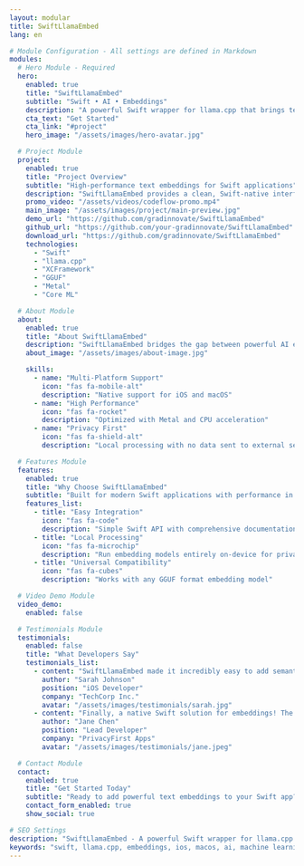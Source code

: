 ```yaml
---
layout: modular
title: SwiftLlamaEmbed
lang: en

# Module Configuration - All settings are defined in Markdown
modules:
  # Hero Module - Required
  hero:
    enabled: true
    title: "SwiftLlamaEmbed"
    subtitle: "Swift • AI • Embeddings"
    description: "A powerful Swift wrapper for llama.cpp that brings text embedding capabilities to iOS, macOS, tvOS, and visionOS applications."
    cta_text: "Get Started"
    cta_link: "#project"
    hero_image: "/assets/images/hero-avatar.jpg"

  # Project Module
  project:
    enabled: true
    title: "Project Overview"
    subtitle: "High-performance text embeddings for Swift applications"
    description: "SwiftLlamaEmbed provides a clean, Swift-native interface to llama.cpp's embedding capabilities. Built with performance and ease-of-use in mind, it enables developers to integrate powerful text embedding functionality into their apps with just a few lines of code."
    promo_video: "/assets/videos/codeflow-promo.mp4"
    main_image: "/assets/images/project/main-preview.jpg"
    demo_url: "https://github.com/gradinnovate/SwiftLlamaEmbed"
    github_url: "https://github.com/your-gradinnovate/SwiftLlamaEmbed"
    download_url: "https://github.com/gradinnovate/SwiftLlamaEmbed"
    technologies:
      - "Swift"
      - "llama.cpp"
      - "XCFramework"
      - "GGUF"
      - "Metal"
      - "Core ML"

  # About Module
  about:
    enabled: true
    title: "About SwiftLlamaEmbed"
    description: "SwiftLlamaEmbed bridges the gap between powerful AI embedding models and Swift applications. It provides a native Swift interface to llama.cpp, enabling developers to run embedding models locally on Apple devices with optimal performance and privacy."
    about_image: "/assets/images/about-image.jpg"

    skills:
      - name: "Multi-Platform Support"
        icon: "fas fa-mobile-alt"
        description: "Native support for iOS and macOS"
      - name: "High Performance"
        icon: "fas fa-rocket"
        description: "Optimized with Metal and CPU acceleration"
      - name: "Privacy First"
        icon: "fas fa-shield-alt"
        description: "Local processing with no data sent to external servers"

  # Features Module
  features:
    enabled: true
    title: "Why Choose SwiftLlamaEmbed"
    subtitle: "Built for modern Swift applications with performance in mind"
    features_list:
      - title: "Easy Integration"
        icon: "fas fa-code"
        description: "Simple Swift API with comprehensive documentation"
      - title: "Local Processing"
        icon: "fas fa-microchip"
        description: "Run embedding models entirely on-device for privacy"
      - title: "Universal Compatibility"
        icon: "fas fa-cubes"
        description: "Works with any GGUF format embedding model"

  # Video Demo Module
  video_demo:
    enabled: false

  # Testimonials Module
  testimonials:
    enabled: false
    title: "What Developers Say"
    testimonials_list:
      - content: "SwiftLlamaEmbed made it incredibly easy to add semantic search to our iOS app. The API is clean and the performance is outstanding."
        author: "Sarah Johnson"
        position: "iOS Developer"
        company: "TechCorp Inc."
        avatar: "/assets/images/testimonials/sarah.jpg"
      - content: "Finally, a native Swift solution for embeddings! The local processing ensures our users' privacy while delivering great performance."
        author: "Jane Chen"
        position: "Lead Developer"
        company: "PrivacyFirst Apps"
        avatar: "/assets/images/testimonials/jane.jpeg"

  # Contact Module
  contact:
    enabled: true
    title: "Get Started Today"
    subtitle: "Ready to add powerful text embeddings to your Swift app? Check out our documentation and examples."
    contact_form_enabled: true
    show_social: true

# SEO Settings
description: "SwiftLlamaEmbed - A powerful Swift wrapper for llama.cpp that brings text embedding capabilities to Apple platforms"
keywords: "swift, llama.cpp, embeddings, ios, macos, ai, machine learning, text processing"
---
```


<!-- All content is dynamically generated by modules based on the above configuration -->
